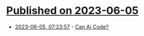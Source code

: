 # [Published on 2023-06-05](index.md)

* [2023-06-05, 07:23:57](https://lobste.rs/s/itndb2/can_ai_code) - [Can Ai Code?](https://huggingface.co/spaces/mike-ravkine/can-ai-code-results)
